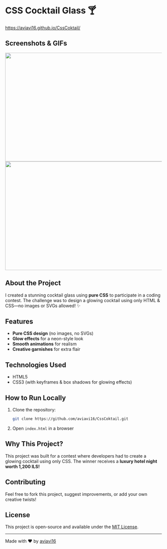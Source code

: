 # CSS Cocktail Glass 🍸
https://aviavi16.github.io/CssCoktail/

## Screenshots & GIFs
<img src="https://paste.pics/SVTJI" align="center" height="350" width="600"/>
<img src="https://paste.pics/SVTJQ" align="center" height="350" width="600"/>

## About the Project
I created a stunning cocktail glass using **pure CSS** to participate in a coding contest. The challenge was to design a glowing cocktail using only HTML & CSS—no images or SVGs allowed! ✨

## Features
- **Pure CSS design** (no images, no SVGs)
- **Glow effects** for a neon-style look
- **Smooth animations** for realism
- **Creative garnishes** for extra flair


## Technologies Used
- HTML5
- CSS3 (with keyframes & box shadows for glowing effects)

## How to Run Locally
1. Clone the repository:
   ```bash
   git clone https://github.com/aviavi16/CssCoktail.git
   ```
2. Open `index.html` in a browser

## Why This Project?
This project was built for a contest where developers had to create a glowing cocktail using only CSS. The winner receives a **luxury hotel night worth 1,200 ILS!**

## Contributing
Feel free to fork this project, suggest improvements, or add your own creative twists!

## License
This project is open-source and available under the [MIT License](LICENSE).

---
Made with ❤️ by [aviavi16](https://github.com/aviavi16)
